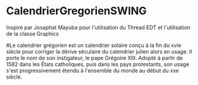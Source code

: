 # CalendrierGregorienSWING

Inspiré par Josaphat Mayuba pour l'utilisation du Thread EDT et l'utilisation de la classe Graphics

#Le calendrier grégorien 
est un calendrier solaire conçu à la fin du xvie siècle pour corriger la dérive séculaire du calendrier julien alors en usage. Il porte le nom de son instigateur, le pape Grégoire XIII. Adopté à partir de 1582 dans les États catholiques, puis dans les pays protestants, son usage s'est progressivement étendu à l'ensemble du monde au début du xxe siècle.
